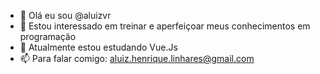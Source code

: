 - 👋 Olá eu sou @aluizvr
- 👀 Estou interessado em treinar e aperfeiçoar meus conhecimentos em  programação
- 🌱 Atualmente estou estudando Vue.Js
- 📫 Para falar comigo: aluiz.henrique.linhares@gmail.com

<!---
aluizvr/aluizvr is a ✨ special ✨ repository because its `README.md` (this file) appears on your GitHub profile.
You can click the Preview link to take a look at your changes.
--->
